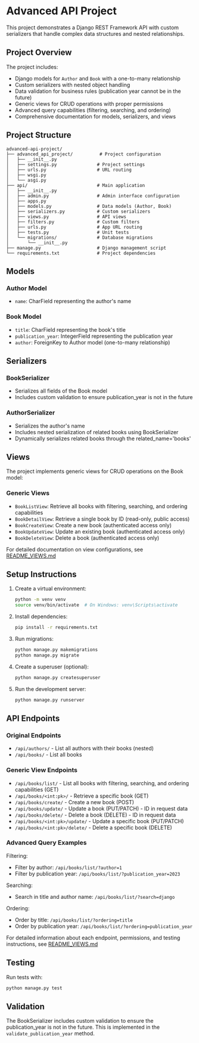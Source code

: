 # Advanced API Project

This project demonstrates a Django REST Framework API with custom serializers that handle complex data structures and nested relationships.

## Project Overview

The project includes:
- Django models for `Author` and `Book` with a one-to-many relationship
- Custom serializers with nested object handling
- Data validation for business rules (publication year cannot be in the future)
- Generic views for CRUD operations with proper permissions
- Advanced query capabilities (filtering, searching, and ordering)
- Comprehensive documentation for models, serializers, and views

## Project Structure

```
advanced-api-project/
├── advanced_api_project/          # Project configuration
│   ├── __init__.py
│   ├── settings.py               # Project settings
│   ├── urls.py                   # URL routing
│   ├── wsgi.py
│   └── asgi.py
├── api/                          # Main application
│   ├── __init__.py
│   ├── admin.py                  # Admin interface configuration
│   ├── apps.py
│   ├── models.py                 # Data models (Author, Book)
│   ├── serializers.py            # Custom serializers
│   ├── views.py                  # API views
│   ├── filters.py                # Custom filters
│   ├── urls.py                   # App URL routing
│   ├── tests.py                  # Unit tests
│   └── migrations/               # Database migrations
│       └── __init__.py
├── manage.py                     # Django management script
└── requirements.txt              # Project dependencies
```

## Models

### Author Model
- `name`: CharField representing the author's name

### Book Model
- `title`: CharField representing the book's title
- `publication_year`: IntegerField representing the publication year
- `author`: ForeignKey to Author model (one-to-many relationship)

## Serializers

### BookSerializer
- Serializes all fields of the Book model
- Includes custom validation to ensure publication_year is not in the future

### AuthorSerializer
- Serializes the author's name
- Includes nested serialization of related books using BookSerializer
- Dynamically serializes related books through the related_name='books'

## Views

The project implements generic views for CRUD operations on the Book model:

### Generic Views
- `BookListView`: Retrieve all books with filtering, searching, and ordering capabilities
- `BookDetailView`: Retrieve a single book by ID (read-only, public access)
- `BookCreateView`: Create a new book (authenticated access only)
- `BookUpdateView`: Update an existing book (authenticated access only)
- `BookDeleteView`: Delete a book (authenticated access only)

For detailed documentation on view configurations, see [README_VIEWS.md](api/README_VIEWS.md)

## Setup Instructions

1. Create a virtual environment:
   ```bash
   python -m venv venv
   source venv/bin/activate  # On Windows: venv\Scripts\activate
   ```

2. Install dependencies:
   ```bash
   pip install -r requirements.txt
   ```

3. Run migrations:
   ```bash
   python manage.py makemigrations
   python manage.py migrate
   ```

4. Create a superuser (optional):
   ```bash
   python manage.py createsuperuser
   ```

5. Run the development server:
   ```bash
   python manage.py runserver
   ```

## API Endpoints

### Original Endpoints
- `/api/authors/` - List all authors with their books (nested)
- `/api/books/` - List all books

### Generic View Endpoints
- `/api/books/list/` - List all books with filtering, searching, and ordering capabilities (GET)
- `/api/books/<int:pk>/` - Retrieve a specific book (GET)
- `/api/books/create/` - Create a new book (POST)
- `/api/books/update/` - Update a book (PUT/PATCH) - ID in request data
- `/api/books/delete/` - Delete a book (DELETE) - ID in request data
- `/api/books/<int:pk>/update/` - Update a specific book (PUT/PATCH)
- `/api/books/<int:pk>/delete/` - Delete a specific book (DELETE)

### Advanced Query Examples

Filtering:
- Filter by author: `/api/books/list/?author=1`
- Filter by publication year: `/api/books/list/?publication_year=2023`

Searching:
- Search in title and author name: `/api/books/list/?search=django`

Ordering:
- Order by title: `/api/books/list/?ordering=title`
- Order by publication year: `/api/books/list/?ordering=publication_year`

For detailed information about each endpoint, permissions, and testing instructions, see [README_VIEWS.md](api/README_VIEWS.md)

## Testing

Run tests with:
```bash
python manage.py test
```

## Validation

The BookSerializer includes custom validation to ensure the publication_year is not in the future. This is implemented in the `validate_publication_year` method.